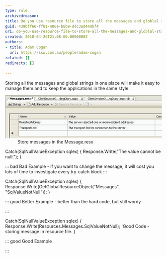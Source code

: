 ```yaml
---
type: rule
archivedreason: 
title: Do you use resource file to store all the messages and globlal strings?
guid: 439bff66-ff81-406e-b8b9-ddc3ad440bf4
uri: do-you-use-resource-file-to-store-all-the-messages-and-globlal-strings
created: 2018-04-26T21:08:00.0000000Z
authors:
- title: Adam Cogan
  url: https://ssw.com.au/people/adam-cogan
related: []
redirects: []

---
```


Storing all the messages and global strings in one place will make it easy to manage them and to keep the applications in the same style.


<!--endintro-->
<dl class="image"><dt><img src="Code_StoreMessage.jpg" alt="Code_StoreMessage.jpg"></dt><dd> Store messages in the Message.resx</dd></dl>
Catch(SqlNullValueException sqlex)
{
Response.Write("The value cannot be null.");
}


::: bad
Bad Example - if you want to change the message, it will cost you lots of time to investigate every try-catch block
:::


Catch(SqlNullValueException sqlex)
{
Response.Write(GetGlobalResourceObject("Messages", "SqlValueNotNull"));
}


::: good
Better Example - better than the hard code, but still wordy

:::


Catch(SqlNullValueException sqlex)
{
Response.Write(Resources.Messages.SqlValueNotNull); 'Good Code - storing message in resource file. 
}


::: good
Good Example 

:::
